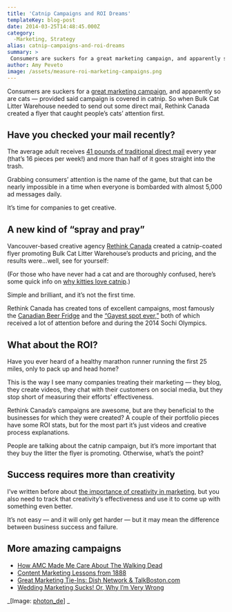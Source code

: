 ```yaml
---
title: 'Catnip Campaigns and ROI Dreams'
templateKey: blog-post
date: 2014-03-25T14:48:45.000Z
category: 
  -Marketing, Strategy
alias: catnip-campaigns-and-roi-dreams
summary: > 
 Consumers are suckers for a great marketing campaign, and apparently so are cats — provided said campaign is covered in catnip. So when Bulk Cat Litter Warehouse needed to send out some direct mail, Rethink Canada created a flyer that caught people’s cats’ attention first.
author: Amy Peveto
image: /assets/measure-roi-marketing-campaigns.png
---
```


Consumers are suckers for a [great marketing campaign](/blog/10/23/2013/marketing-lessons-frances-gerety-de-beers-diamonds), and apparently so are cats — provided said campaign is covered in catnip. So when Bulk Cat Litter Warehouse needed to send out some direct mail, Rethink Canada created a flyer that caught people’s cats’ attention first.

Have you checked your mail recently?
------------------------------------

The average adult receives [41 pounds of traditional direct mail](http://www.41pounds.org/) every year (that’s 16 pieces per week!) and more than half of it goes straight into the trash.

Grabbing consumers’ attention is the name of the game, but that can be nearly impossible in a time when everyone is bombarded with almost 5,000 ad messages daily.

It’s time for companies to get creative.

A new kind of “spray and pray”
------------------------------

Vancouver-based creative agency [Rethink Canada](http://rethinkcanada.com/) created a catnip-coated flyer promoting Bulk Cat Litter Warehouse’s products and pricing, and the results were...well, see for yourself:

(For those who have never had a cat and are thoroughly confused, here’s some quick info on [why kitties love catnip](http://io9.com/5912062/what-is-catnip-and-why-do-felines-love-it).)

Simple and brilliant, and it’s not the first time.

Rethink Canada has created tons of excellent campaigns, most famously the [Canadian Beer Fridge](http://rethinkcanada.com/work/molson_canadian/2015/brand-story/big-isnt-bad/) and the [“Gayest spot ever,”](http://rethinkcanada.com/blog/2014/02/pro-luge/) both of which received a lot of attention before and during the 2014 Sochi Olympics.

What about the ROI?
-------------------

Have you ever heard of a healthy marathon runner running the first 25 miles, only to pack up and head home?

This is the way I see many companies treating their marketing — they blog, they create videos, they chat with their customers on social media, but they stop short of measuring their efforts’ effectiveness.

Rethink Canada’s campaigns are awesome, but are they beneficial to the businesses for which they were created? A couple of their portfolio pieces have some ROI stats, but for the most part it’s just videos and creative process explanations.

People are talking about the catnip campaign, but it’s more important that they buy the litter the flyer is promoting. Otherwise, what’s the point?

Success requires more than creativity
-------------------------------------

I’ve written before about [the importance of creativity in marketing](/blog/03/04/2014/guerilla-marketing-walking-dead-style), but you also need to track that creativity’s effectiveness and use it to come up with something even better.

It’s not easy — and it will only get harder — but it may mean the difference between business success and failure.

More amazing campaigns
----------------------

*   [How AMC Made Me Care About The Walking Dead](/blog/03/04/2014/guerilla-marketing-walking-dead-style)
*   [Content Marketing Lessons from 1888](/blog/12/10/2013/content-marketing-lessons-1888)
*   [Great Marketing Tie-Ins: Dish Network & TalkBoston.com](/blog/08/27/2013/great-marketing-tie-ins-dish-network-talkbostoncom)
*   [Wedding Marketing Sucks! Or, Why I’m Very Wrong](/blog/01/15/2014/wedding-marketing-sucks-or-why-im-very-wrong)

_\[Image: [photon\_de](http://www.flickr.com/photos/29005306@N08/2765205060/in/photolist-5dmp8j-5fngfX-5fnMQF-5fnNgt-5frHoY-5hKqSc-5iqmSF-5pTCAf-5s5gXt-5soF6t-5wX7nA-5RGiEs-5UornS-5XGeEj-5Y32iu-5ZRXLy-5ZRYvQ-61d6uT-6cd8hS-6ckUoV-6dDvFs-6k6xfu-6nomTR-6sfoqw-6CBEcQ-6G9Hk8-6GLyHM-6PYqV5-6QSZZd-6Ts9jj-72oR1H-72oSaH-72oSK8-72sRR1-72sSm7-79qnZa-7d6xes-7exBYi-7sKFoP-9BkWMB-eRmiAS-8suXXF-9v9cao-8suYgz-fkExw6-hGM3f7-9sLsAZ-e6qCP2-bofBDB-8sybBy-8sy9vj)\] _